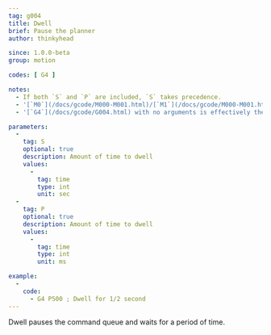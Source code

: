 ```yaml
---
tag: g004
title: Dwell
brief: Pause the planner
author: thinkyhead

since: 1.0.0-beta
group: motion

codes: [ G4 ]

notes:
  - If both `S` and `P` are included, `S` takes precedence.
  - '[`M0`](/docs/gcode/M000-M001.html)/[`M1`](/docs/gcode/M000-M001.html) provides an interruptible "dwell" (Marlin 1.1.0 and up).'
  - '[`G4`](/docs/gcode/G004.html) with no arguments is effectively the same as [`M400`](/docs/gcode/M400.html).'

parameters:
  -
    tag: S
    optional: true
    description: Amount of time to dwell
    values:
      -
        tag: time
        type: int
        unit: sec
  -
    tag: P
    optional: true
    description: Amount of time to dwell
    values:
      -
        tag: time
        type: int
        unit: ms

example:
  -
    code:
      - G4 P500 ; Dwell for 1/2 second
---
```


Dwell pauses the command queue and waits for a period of time.
